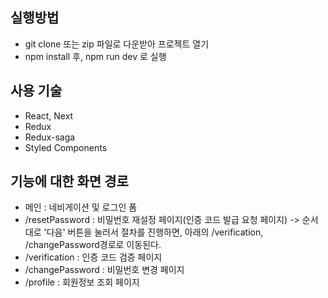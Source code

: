 ## 실행방법
- git clone 또는 zip 파일로 다운받아 프로젝트 열기
- npm install 후, npm run dev 로 실행

## 사용 기술
- React, Next
- Redux
- Redux-saga
- Styled Components

## 기능에 대한 화면 경로
- 메인 : 네비게이션 및 로그인 폼
- /resetPassword : 비밀번호 재설정 페이지(인증 코드 발급 요청 페이지) -> 순서대로 '다음' 버튼을 눌러서 절차를 진행하면, 아래의 /verification, /changePassword경로로 이동된다.
- /verification : 인증 코드 검증 페이지 
- /changePassword : 비밀번호 변경 페이지 
- /profile : 회원정보 조회 페이지 